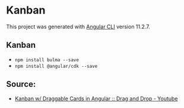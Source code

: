 # Kanban

This project was generated with [Angular CLI](https://github.com/angular/angular-cli) version 11.2.7.

## Kanban
- `npm install bulma --save`
- `npm install @angular/cdk --save`
## Source:
- [Kanban w/ Draggable Cards in Angular :: Drag and Drop - Youtube](https://www.youtube.com/watch?v=YGCDAXFWAZo)
